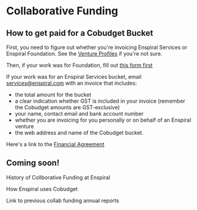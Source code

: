 # Collaborative Funding

## How to get paid for a Cobudget Bucket

First, you need to figure out whether you're invoicing Enspiral Services or Enspiral Foundation. See the [Venture Profiles](http://handbook.enspiral.com/venture_profiles.html) if you're not sure.

Then, if your work was for Foundation, fill out [this form first](https://docs.google.com/a/enspiral.com/forms/d/e/1FAIpQLSdr9pugQocyDm28R0he71za00bfLQ80Azgff9flSzKjpjFwog/viewform)

If your work was for an Enspiral Services bucket, email services@enspiral.com with an invoice that includes:
* the total amount for the bucket
* a clear indication whether GST is included in your invoice (remember the Cobudget amounts are GST-exclusive)
* your name, contact email and bank account number
* whether you are invoicing for you personally or on behalf of an Enspiral venture
* the web address and name of the Cobudget bucket.

Here's a link to the [Financial Agreement](http://handbook.enspiral.com/financial_agreement.html)

## Coming soon!

History of Collborative Funding at Enspiral

How Enspiral uses Cobudget

Link to previous collab funding annual reports
